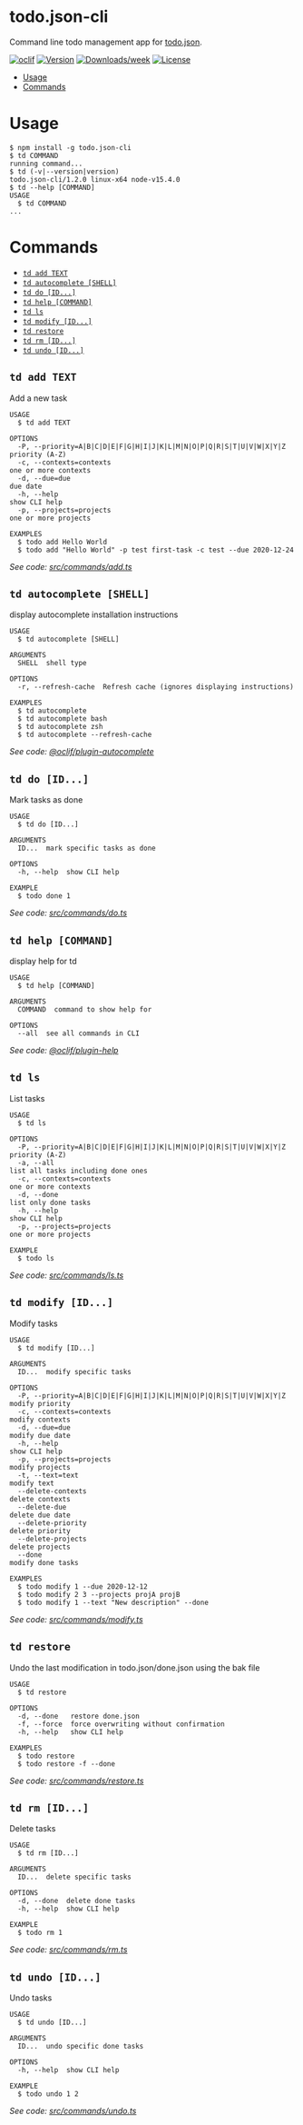 todo.json-cli
=============

Command line todo management app for [todo.json](https://github.com/DCsunset/todo.json).


[![oclif](https://img.shields.io/badge/cli-oclif-brightgreen.svg)](https://oclif.io)
[![Version](https://img.shields.io/npm/v/todo.json-cli.svg)](https://npmjs.org/package/todo.json-cli)
[![Downloads/week](https://img.shields.io/npm/dw/todo.json-cli.svg)](https://npmjs.org/package/todo.json-cli)
[![License](https://img.shields.io/npm/l/todo.json-cli.svg)](https://github.com/DCsunset/todo.json-cli/blob/master/package.json)

<!-- toc -->
* [Usage](#usage)
* [Commands](#commands)
<!-- tocstop -->
# Usage
<!-- usage -->
```sh-session
$ npm install -g todo.json-cli
$ td COMMAND
running command...
$ td (-v|--version|version)
todo.json-cli/1.2.0 linux-x64 node-v15.4.0
$ td --help [COMMAND]
USAGE
  $ td COMMAND
...
```
<!-- usagestop -->
# Commands
<!-- commands -->
* [`td add TEXT`](#td-add-text)
* [`td autocomplete [SHELL]`](#td-autocomplete-shell)
* [`td do [ID...]`](#td-do-id)
* [`td help [COMMAND]`](#td-help-command)
* [`td ls`](#td-ls)
* [`td modify [ID...]`](#td-modify-id)
* [`td restore`](#td-restore)
* [`td rm [ID...]`](#td-rm-id)
* [`td undo [ID...]`](#td-undo-id)

## `td add TEXT`

Add a new task

```
USAGE
  $ td add TEXT

OPTIONS
  -P, --priority=A|B|C|D|E|F|G|H|I|J|K|L|M|N|O|P|Q|R|S|T|U|V|W|X|Y|Z  priority (A-Z)
  -c, --contexts=contexts                                             one or more contexts
  -d, --due=due                                                       due date
  -h, --help                                                          show CLI help
  -p, --projects=projects                                             one or more projects

EXAMPLES
  $ todo add Hello World
  $ todo add "Hello World" -p test first-task -c test --due 2020-12-24
```

_See code: [src/commands/add.ts](https://github.com/DCsunset/todo.json-cli/blob/v1.2.0/src/commands/add.ts)_

## `td autocomplete [SHELL]`

display autocomplete installation instructions

```
USAGE
  $ td autocomplete [SHELL]

ARGUMENTS
  SHELL  shell type

OPTIONS
  -r, --refresh-cache  Refresh cache (ignores displaying instructions)

EXAMPLES
  $ td autocomplete
  $ td autocomplete bash
  $ td autocomplete zsh
  $ td autocomplete --refresh-cache
```

_See code: [@oclif/plugin-autocomplete](https://github.com/oclif/plugin-autocomplete/blob/v0.3.0/src/commands/autocomplete/index.ts)_

## `td do [ID...]`

Mark tasks as done

```
USAGE
  $ td do [ID...]

ARGUMENTS
  ID...  mark specific tasks as done

OPTIONS
  -h, --help  show CLI help

EXAMPLE
  $ todo done 1
```

_See code: [src/commands/do.ts](https://github.com/DCsunset/todo.json-cli/blob/v1.2.0/src/commands/do.ts)_

## `td help [COMMAND]`

display help for td

```
USAGE
  $ td help [COMMAND]

ARGUMENTS
  COMMAND  command to show help for

OPTIONS
  --all  see all commands in CLI
```

_See code: [@oclif/plugin-help](https://github.com/oclif/plugin-help/blob/v3.2.1/src/commands/help.ts)_

## `td ls`

List tasks

```
USAGE
  $ td ls

OPTIONS
  -P, --priority=A|B|C|D|E|F|G|H|I|J|K|L|M|N|O|P|Q|R|S|T|U|V|W|X|Y|Z  priority (A-Z)
  -a, --all                                                           list all tasks including done ones
  -c, --contexts=contexts                                             one or more contexts
  -d, --done                                                          list only done tasks
  -h, --help                                                          show CLI help
  -p, --projects=projects                                             one or more projects

EXAMPLE
  $ todo ls
```

_See code: [src/commands/ls.ts](https://github.com/DCsunset/todo.json-cli/blob/v1.2.0/src/commands/ls.ts)_

## `td modify [ID...]`

Modify tasks

```
USAGE
  $ td modify [ID...]

ARGUMENTS
  ID...  modify specific tasks

OPTIONS
  -P, --priority=A|B|C|D|E|F|G|H|I|J|K|L|M|N|O|P|Q|R|S|T|U|V|W|X|Y|Z  modify priority
  -c, --contexts=contexts                                             modify contexts
  -d, --due=due                                                       modify due date
  -h, --help                                                          show CLI help
  -p, --projects=projects                                             modify projects
  -t, --text=text                                                     modify text
  --delete-contexts                                                   delete contexts
  --delete-due                                                        delete due date
  --delete-priority                                                   delete priority
  --delete-projects                                                   delete projects
  --done                                                              modify done tasks

EXAMPLES
  $ todo modify 1 --due 2020-12-12
  $ todo modify 2 3 --projects projA projB
  $ todo modify 1 --text "New description" --done
```

_See code: [src/commands/modify.ts](https://github.com/DCsunset/todo.json-cli/blob/v1.2.0/src/commands/modify.ts)_

## `td restore`

Undo the last modification in todo.json/done.json using the bak file

```
USAGE
  $ td restore

OPTIONS
  -d, --done   restore done.json
  -f, --force  force overwriting without confirmation
  -h, --help   show CLI help

EXAMPLES
  $ todo restore
  $ todo restore -f --done
```

_See code: [src/commands/restore.ts](https://github.com/DCsunset/todo.json-cli/blob/v1.2.0/src/commands/restore.ts)_

## `td rm [ID...]`

Delete tasks

```
USAGE
  $ td rm [ID...]

ARGUMENTS
  ID...  delete specific tasks

OPTIONS
  -d, --done  delete done tasks
  -h, --help  show CLI help

EXAMPLE
  $ todo rm 1
```

_See code: [src/commands/rm.ts](https://github.com/DCsunset/todo.json-cli/blob/v1.2.0/src/commands/rm.ts)_

## `td undo [ID...]`

Undo tasks

```
USAGE
  $ td undo [ID...]

ARGUMENTS
  ID...  undo specific done tasks

OPTIONS
  -h, --help  show CLI help

EXAMPLE
  $ todo undo 1 2
```

_See code: [src/commands/undo.ts](https://github.com/DCsunset/todo.json-cli/blob/v1.2.0/src/commands/undo.ts)_
<!-- commandsstop -->
